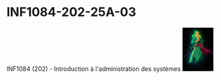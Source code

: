 # INF1084-202-25A-03
INF1084 (202) - Introduction à l'administration des systèmes
<img src=images/900_Coolbits-Art_zore13.jpg with='50%' height='100'>                  
</img>
